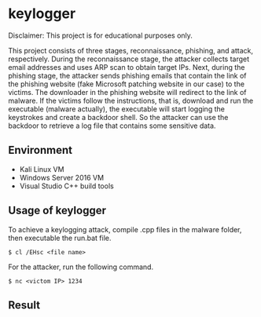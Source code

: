 # keylogger

Disclaimer: This project is for educational purposes only. 

This project consists of three stages, reconnaissance, phishing, and attack, respectively. During the reconnaissance stage, the attacker collects target email addresses and uses ARP scan to obtain target IPs. Next, during the phishing stage, the attacker sends phishing emails that contain the link of the phishing website (fake Microsoft patching website in our case) to the victims. The downloader in the phishing website will redirect to the link of malware. If the victims follow the instructions, that is, download and run the executable (malware actually), the executable will start logging the keystrokes and create a backdoor shell. So the attacker can use the backdoor to retrieve a log file that contains some sensitive data. 



## Environment

- Kali Linux VM
- Windows Server 2016 VM
- Visual Studio C++ build tools 



## Usage of keylogger 

To achieve a keylogging attack, compile .cpp files in the malware folder, then executable the run.bat file. 

```
$ cl /EHsc <file name>
```

For the attacker, run the following command. 

```
$ nc <victom IP> 1234
```



## Result

